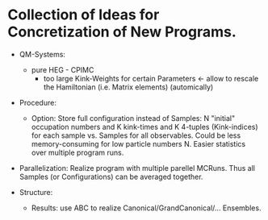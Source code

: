 # Collection of Ideas for Concretization of New Programs.


* QM-Systems:
    * pure HEG - CPIMC
        * too large Kink-Weights for certain Parameters ← allow to rescale the Hamiltonian (i.e. Matrix elements) (automically)


* Procedure:
    * Option: Store full configuration instead of Samples: N "initial" occupation numbers and K kink-times and K 4-tuples (Kink-indices) for each sample vs. Samples for all observables. Could be less memory-consuming for low particle numbers N. Easier statistics over multiple program runs.

* Parallelization: Realize program with multiple parellel MCRuns. Thus all Samples (or Configurations) can be averaged together.

* Structure:
    * Results: use ABC to realize Canonical/GrandCanonical/... Ensembles.